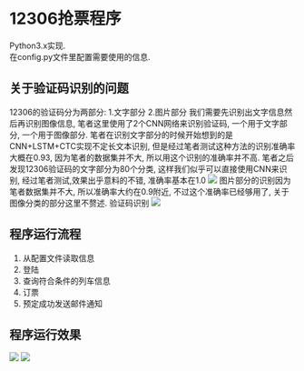 # 12306抢票程序
Python3.x实现.<br>
在config.py文件里配置需要使用的信息.

## 关于验证码识别的问题
12306的验证码分为两部分:
1.文字部分
2.图片部分
我们需要先识别出文字信息然后再识别图像信息, 笔者这里使用了2个CNN网络来识别验证码, 一个用于文字部分, 一个用于图像部分. 
笔者在识别文字部分的时候开始想到的是CNN+LSTM+CTC实现不定长文本识别, 但是经过笔者测试这种方法的识别准确率大概在0.93, 因为笔者的数据集并不大, 所以用这个识别的准确率并不高. 
笔者之后发现12306验证码的文字部分为80个分类, 这样我们似乎可以直接使用CNN来识别, 经过笔者测试,效果出乎意料的不错, 准确率基本在1.0
<img src="https://github.com/wudinaonao/12306_grab_ticket/blob/master/use/captcha_text.png?raw=true">
图片部分的识别因为笔者数据集并不大, 所以准确率大约在0.9附近, 不过这个准确率已经够用了, 关于图像分类的部分这里不赘述.
验证码识别
<img src="https://github.com/wudinaonao/12306_grab_ticket/blob/master/use/mark_captcha.png?raw=true">

## 程序运行流程
1. 从配置文件读取信息
2. 登陆
3. 查询符合条件的列车信息
4. 订票
5. 预定成功发送邮件通知

## 程序运行效果
<img src="https://github.com/wudinaonao/12306_grab_ticket/blob/master/use/run.png?raw=true">
<img src="https://github.com/wudinaonao/12306_grab_ticket/blob/master/use/result.png?raw=true">
